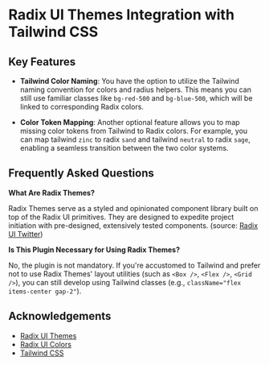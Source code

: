 # Radix UI Themes Integration with Tailwind CSS

## Key Features

- **Tailwind Color Naming**: You have the option to utilize the Tailwind naming convention for colors and radius helpers. This means you can still use familiar classes like `bg-red-500` and `bg-blue-500`, which will be linked to corresponding Radix colors.

- **Color Token Mapping**: Another optional feature allows you to map missing color tokens from Tailwind to Radix colors. For example, you can map tailwind `zinc` to radix `sand` and tailwind `neutral` to radix `sage`, enabling a seamless transition between the two color systems.

## Frequently Asked Questions

**What Are Radix Themes?**

Radix Themes serve as a styled and opinionated component library built on top of the Radix UI primitives. They are designed to expedite project initiation with pre-designed, extensively tested components. (source: [Radix UI Twitter](https://twitter.com/radix_ui/status/1692574289860477432))

**Is This Plugin Necessary for Using Radix Themes?**

No, the plugin is not mandatory. If you're accustomed to Tailwind and prefer not to use Radix Themes' layout utilities (such as `<Box />`, `<Flex />`, `<Grid />`), you can still develop using Tailwind classes (e.g., `className="flex items-center gap-2"`).

## Acknowledgements

- [Radix UI Themes](https://www.radix-ui.com/)
- [Radix UI Colors](https://www.radix-ui.com/colors)
- [Tailwind CSS](https://tailwindcss.com/)
